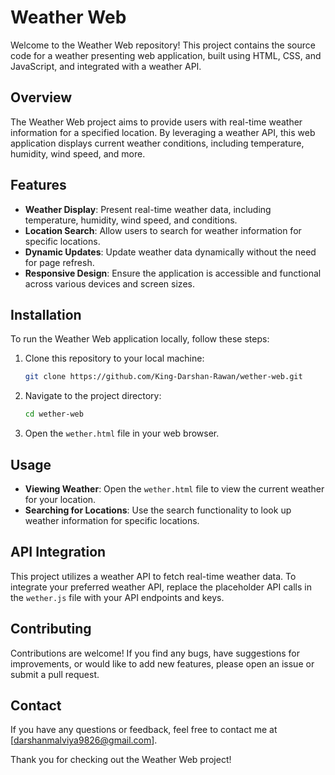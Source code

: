 # Weather Web

Welcome to the Weather Web repository! This project contains the source code for a weather presenting web application, built using HTML, CSS, and JavaScript, and integrated with a weather API.

## Overview

The Weather Web project aims to provide users with real-time weather information for a specified location. By leveraging a weather API, this web application displays current weather conditions, including temperature, humidity, wind speed, and more.

## Features

- **Weather Display**: Present real-time weather data, including temperature, humidity, wind speed, and conditions.
- **Location Search**: Allow users to search for weather information for specific locations.
- **Dynamic Updates**: Update weather data dynamically without the need for page refresh.
- **Responsive Design**: Ensure the application is accessible and functional across various devices and screen sizes.

## Installation

To run the Weather Web application locally, follow these steps:

1. Clone this repository to your local machine:

   ```bash
   git clone https://github.com/King-Darshan-Rawan/wether-web.git
   ```

2. Navigate to the project directory:

   ```bash
   cd wether-web
   ```

3. Open the `wether.html` file in your web browser.

## Usage

- **Viewing Weather**: Open the `wether.html` file to view the current weather for your location.
- **Searching for Locations**: Use the search functionality to look up weather information for specific locations.

## API Integration

This project utilizes a weather API to fetch real-time weather data. To integrate your preferred weather API, replace the placeholder API calls in the `wether.js` file with your API endpoints and keys.

## Contributing

Contributions are welcome! If you find any bugs, have suggestions for improvements, or would like to add new features, please open an issue or submit a pull request.

## Contact

If you have any questions or feedback, feel free to contact me at [darshanmalviya9826@gmail.com].

Thank you for checking out the Weather Web project!
